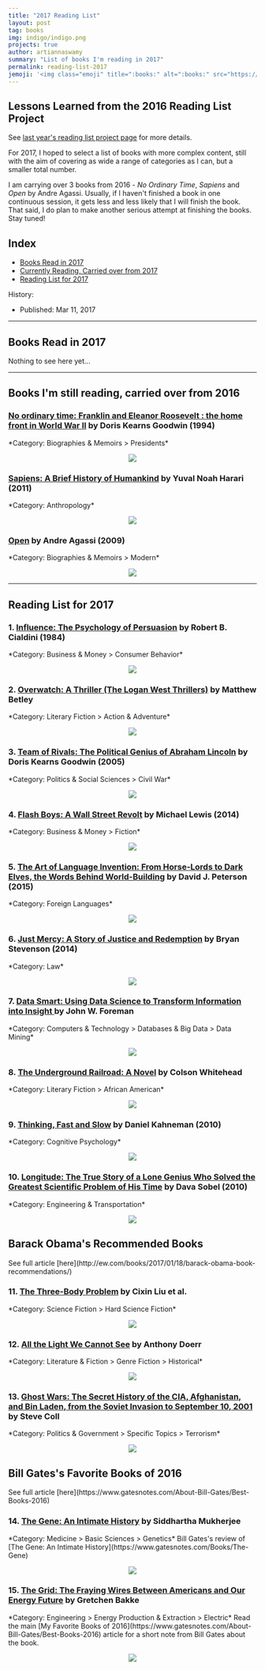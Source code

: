 ```yaml
---
title: "2017 Reading List"
layout: post
tag: books
img: indigo/indigo.png
projects: true
author: artiannaswamy
summary: "List of books I'm reading in 2017"
permalink: reading-list-2017
jemoji: '<img class="emoji" title=":books:" alt=":books:" src="https://assets.github.com/images/icons/emoji/unicode/1f4da.png" height="20" width="20" align="absmiddle">'
---
```


<h2 class="title">Lessons Learned from the 2016 Reading List Project</h2>

See <a href="" target="_blank">last year's reading list project page</a> for more details.

For 2017, I hoped to select a list of books with more complex content, still with the aim of covering as wide a range of categories as I can, but a smaller total number.

I am carrying over 3 books from 2016 - *No Ordinary Time*, *Sapiens* and *Open* by Andre Agassi. Usually, if I haven't finished a book in one continuous session, it gets less and less likely that I will finish the book. That said, I do plan to make another serious attempt at finishing the books. Stay tuned!

## Index
- [Books Read in 2017](#read)
- [Currently Reading, Carried over from 2017](#reading)
- [Reading List for 2017](#reading-list)

History:

- Published: Mar 11, 2017

---

<div class="breaker"></div><a id="read"></a>
<h2 class="title">Books Read in 2017</h2>


Nothing to see here yet...

---
<div class="breaker"></div><a id="reading"></a>
<h2 class="title">Books I'm still reading, carried over from 2016</h2>


<h3><a href="http://amzn.to/1oN3wid" target="_blank">No ordinary time: Franklin and Eleanor Roosevelt : the home front in World War II</a> by Doris Kearns Goodwin (1994)</h3>	
*Category: Biographies & Memoirs > Presidents*
<p align="center"><a href="http://amzn.to/1oN3wid" target="_blank"><img src="https://raw.githubusercontent.com/aannasw/aannasw.github.io/master/assets/images/posts/reading-list/no-ordinary-time.jpg" /></a></p>	

<h3><a href="http://amzn.to/1VIYSfB" target="_blank">Sapiens: A Brief History of Humankind</a> by Yuval Noah Harari (2011)</h3>
*Category: Anthropology*
<p align="center"><a href="http://amzn.to/1VIYSfB" target="_blank"><img src="https://raw.githubusercontent.com/aannasw/aannasw.github.io/master/assets/images/posts/reading-list/sapiens.jpg" /></a></p>

<h3><a href="http://a.co/eH5mleN" target="_blank">Open</a> by Andre Agassi (2009)</h3>
*Category: Biographies & Memoirs > Modern*
<p align="center"><a href="http://a.co/eH5mleN" target="_blank"><img src="https://raw.githubusercontent.com/aannasw/aannasw.github.io/master/assets/images/posts/reading-list/open-andre-agassi.jpg" /></a></p>

---
<div class="breaker"></div><a id="reading-list"></a>
<h2 class="title">Reading List for 2017</h2>

<h3>1. <a href="http://amzn.to/1VIZUYR" target="_blank">Influence: The Psychology of Persuasion</a> by Robert B. Cialdini (1984)</h3>	
*Category: Business & Money > Consumer Behavior*	
<p align="center"><a href="http://amzn.to/1VIZUYR" target="_blank"><img src="https://raw.githubusercontent.com/aannasw/aannasw.github.io/master/assets/images/posts/reading-list/influence.jpg" /></a></p>

<h3>2. <a href="http://a.co/d8S7fuA" target="_blank">Overwatch: A Thriller (The Logan West Thrillers)</a> by Matthew Betley</h3>	
*Category: Literary Fiction > Action & Adventure*	
<p align="center"><a href="http://a.co/d8S7fuA" target="_blank"><img src="https://raw.githubusercontent.com/aannasw/aannasw.github.io/master/assets/images/posts/reading-list/overwatch.jpg" /></a></p>

<h3>3. <a href="http://amzn.to/21nbVKp" target="_blank">Team of Rivals: The Political Genius of Abraham Lincoln</a> by Doris Kearns Goodwin (2005)</h3>	
*Category: Politics & Social Sciences > Civil War*	
<p align="center"><a href="http://amzn.to/21nbVKp" target="_blank"><img src="https://raw.githubusercontent.com/aannasw/aannasw.github.io/master/assets/images/posts/reading-list/team-of-rivals.jpg" /></a></p>

<h3>4. <a href="http://amzn.to/1VIYTjn" target="_blank">Flash Boys: A Wall Street Revolt</a> by Michael Lewis (2014)</h3>	
*Category: Business & Money > Fiction*	
<p align="center"><a href="http://amzn.to/1VIYTjn" target="_blank"><img src="https://raw.githubusercontent.com/aannasw/aannasw.github.io/master/assets/images/posts/reading-list/flash-boys.jpg" /></a></p>

<h3>5. <a href="http://amzn.to/1VIZnWY" target="_blank">The Art of Language Invention: From Horse-Lords to Dark Elves, the Words Behind World-Building</a> by David J. Peterson (2015)</h3>	
*Category: Foreign Languages*	
<p align="center"><a href="http://amzn.to/1VIZnWY" target="_blank"><img src="https://raw.githubusercontent.com/aannasw/aannasw.github.io/master/assets/images/posts/reading-list/art-of-language-invention.jpg" /></a></p>

<h3>6. <a href="http://amzn.to/1VIZeCM" target="_blank">Just Mercy: A Story of Justice and Redemption</a> by Bryan Stevenson (2014)</h3>	
*Category: Law*	
<p align="center"><a href="http://amzn.to/1VIZeCM" target="_blank"><img src="https://raw.githubusercontent.com/aannasw/aannasw.github.io/master/assets/images/posts/reading-list/just-mercy.jpg" /></a></p>

<h3>7. <a href="http://a.co/eXUpDU8" target="_blank">Data Smart: Using Data Science to Transform Information into Insight </a> by John W. Foreman</h3>	
*Category: Computers & Technology > Databases & Big Data > Data Mining*	
<p align="center"><a href="http://a.co/eXUpDU8" target="_blank"><img src="https://raw.githubusercontent.com/aannasw/aannasw.github.io/master/assets/images/posts/reading-list/data-smart.jpg" /></a></p>

<h3>8. <a href="http://a.co/hXoLRl6" target="_blank">The Underground Railroad: A Novel</a> by Colson Whitehead</h3>	
*Category: Literary Fiction > African American*	
<p align="center"><a href="http://a.co/hXoLRl6" target="_blank"><img src="https://raw.githubusercontent.com/aannasw/aannasw.github.io/master/assets/images/posts/reading-list/underground-railroad.jpg" /></a></p>

<h3>9. <a href="http://amzn.to/1VJ0aaa" target="_blank">Thinking, Fast and Slow</a> by Daniel Kahneman (2010)</h3>	
*Category: Cognitive Psychology*	
<p align="center"><a href="http://amzn.to/1VJ0aaa" target="_blank"><img src="https://raw.githubusercontent.com/aannasw/aannasw.github.io/master/assets/images/posts/reading-list/thinking-fast-and-slow.jpg" /></a></p>

<h3>10. <a href="http://amzn.to/1OCxYQN" target="_blank">Longitude: The True Story of a Lone Genius Who Solved the Greatest Scientific Problem of His Time</a> by Dava Sobel (2010)</h3>	
*Category: Engineering & Transportation*	
<p align="center"><a href="http://amzn.to/1OCxYQN" target="_blank"><img src="https://raw.githubusercontent.com/aannasw/aannasw.github.io/master/assets/images/posts/reading-list/longitude-dava-sobel.jpg" /></a></p>

<h2>Barack Obama's Recommended Books</h2>
See full article [here](http://ew.com/books/2017/01/18/barack-obama-book-recommendations/)

<h3>11. <a href="http://a.co/86GuX22" target="_blank">The Three-Body Problem</a> by Cixin Liu et al.</h3>	
*Category: Science Fiction > Hard Science Fiction*	
<p align="center"><a href="http://a.co/86GuX22" target="_blank"><img src="https://raw.githubusercontent.com/aannasw/aannasw.github.io/master/assets/images/posts/reading-list/three-body-problem.jpg" /></a></p>

<h3>12. <a href="http://a.co/0IxoPVS" target="_blank">All the Light We Cannot See</a> by Anthony Doerr</h3>	
*Category: Literature & Fiction > Genre Fiction > Historical*	
<p align="center"><a href="http://a.co/0IxoPVS" target="_blank"><img src="https://raw.githubusercontent.com/aannasw/aannasw.github.io/master/assets/images/posts/reading-list/all-the-light.jpg" /></a></p>

<h3>13. <a href="http://a.co/0huzFw8" target="_blank">Ghost Wars: The Secret History of the CIA, Afghanistan, and Bin Laden, from the Soviet Invasion to September 10, 2001</a> by Steve Coll</h3>	
*Category: Politics & Government > Specific Topics > Terrorism*	
<p align="center"><a href="http://a.co/0huzFw8" target="_blank"><img src="https://raw.githubusercontent.com/aannasw/aannasw.github.io/master/assets/images/posts/reading-list/ghost-wars.jpg" /></a></p>

<h2>Bill Gates's Favorite Books of 2016</h2>
See full article [here](https://www.gatesnotes.com/About-Bill-Gates/Best-Books-2016)

<h3>14. <a href="http://a.co/4yzUiTT" target="_blank">The Gene: An Intimate History</a> by Siddhartha Mukherjee</h3>	
*Category: Medicine > Basic Sciences > Genetics*	
Bill Gates's review of [The Gene: An Intimate History](https://www.gatesnotes.com/Books/The-Gene)
<p align="center"><a href="http://a.co/4yzUiTT" target="_blank"><img src="https://raw.githubusercontent.com/aannasw/aannasw.github.io/master/assets/images/posts/reading-list/gene-intimate-history.jpg" /></a></p>

<h3>15. <a href="http://a.co/a9C6bG5" target="_blank">The Grid: The Fraying Wires Between Americans and Our Energy Future</a> by Gretchen Bakke</h3>	
*Category: Engineering > Energy Production & Extraction > Electric*	
Read the main [My Favorite Books of 2016](https://www.gatesnotes.com/About-Bill-Gates/Best-Books-2016) article for a short note from Bill Gates about the book.
<p align="center"><a href="http://a.co/a9C6bG5" target="_blank"><img src="https://raw.githubusercontent.com/aannasw/aannasw.github.io/master/assets/images/posts/reading-list/grid-bakke.jpg" /></a></p>
